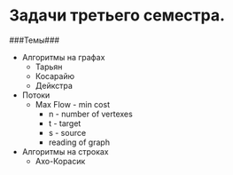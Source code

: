 # Задачи третьего семестра. #

###Темы###

* Алгоритмы на графах
	* Тарьян
	* Косарайю
	* Дейкстра
* Потоки
	* Max Flow - min cost
		* n - number of vertexes
		* t - target
		* s - source
		* reading of graph
* Алгоритмы на строках
	* Ахо-Корасик
